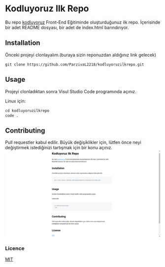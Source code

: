 # Kodluyoruz Ilk Repo 
Bu repo [kodluyoruz](https://google.com) Front-End Eğitiminde oluşturduğunuz ilk repo. İçerisinde bir adet README dosyası, bir adet de index.html  barındırıyor.
## Installation 
Önceki projeyi clonlayalım.(buraya sizin reponuzdan aldığınız link gelecek)
```
git clone https://github.com/ParzivaL2218/kodluyoruzilkrepo.git
```
## Usage 
Projeyi clonladıktan sonra Visul Studio Code programında açınız.

Linux için:
```
cd kodluyoruzilkrepo 
code .
```
## Contributing
Pull requestler kabul edilir. Büyük değişiklikler için, lütfen önce neyi değiştirmek istediğinizi tartışmak için bir konu açınız.
![görsel](https://raw.githubusercontent.com/Kodluyoruz/taskforce/main/git/odev1/figures/markdown.png)
### Licence
[MIT](https://choosealicense.com/licenses/mit/)
